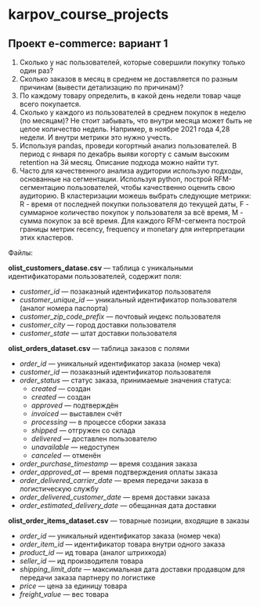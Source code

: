 # karpov_course_projects
## Проект e-commerce: вариант 1

1) Сколько у нас пользователей, которые совершили покупку только один раз?
2) Сколько заказов в месяц в среднем не доставляется по разным причинам (вывести детализацию по причинам)? 
3) По каждому товару определить, в какой день недели товар чаще всего покупается.
4) Сколько у каждого из пользователей в среднем покупок в неделю (по месяцам)? Не стоит забывать, что внутри месяца может быть не целое количество недель. Например, в ноябре 2021 года 4,28 недели. И внутри метрики это нужно учесть. 
5) Используя pandas, проведи когортный анализ пользователей. В период с января по декабрь выяви когорту с самым высоким retention на 3й месяц. Описание подхода можно найти тут. 
6) Часто для качественного анализа аудитории использую подходы, основанные на сегментации. Используя python, построй RFM-сегментацию пользователей, чтобы качественно оценить свою аудиторию. В кластеризации можешь выбрать следующие метрики: R - время от последней покупки пользователя до текущей даты, F - суммарное количество покупок у пользователя за всё время, M - сумма покупок за всё время. Для каждого RFM-сегмента построй границы метрик recency, frequency и monetary для интерпретации этих кластеров. 

Файлы:

**olist_customers_datase.csv** — таблица с уникальными идентификаторами пользователей, содержит поля:

* *customer_id* — позаказный идентификатор пользователя 
* *customer_unique_id* — уникальный идентификатор пользователя (аналог номера паспорта) 
* *customer_zip_code_prefix* — почтовый индекс пользователя 
* *customer_city* — город доставки пользователя 
* *customer_state* — штат доставки пользователя

**olist_orders_dataset.csv** — таблица заказов с полями
* *order_id* — уникальный идентификатор заказа (номер чека) 
* *customer_id* — позаказный идентификатор пользователя 
* *order_status* — статус заказа, принимаемые значения статуса:
  - *created* — создан 
  - *created* — создан 
  - *approved* — подтверждён 
  - *invoiced* — выставлен счёт 
  - *processing* — в процессе сборки заказа 
  - *shipped* — отгружен со склада 
  - *delivered* — доставлен пользователю 
  - *unavailable* — недоступен 
  - *canceled* — отменён
* *order_purchase_timestamp* — время создания заказа 
* *order_approved_at* — время подтверждения оплаты заказа 
* *order_delivered_carrier_date* — время передачи заказа в логистическую службу 
* *order_delivered_customer_date* — время доставки заказа 
* *order_estimated_delivery_date* — обещанная дата доставки

**olist_order_items_dataset.csv** — товарные позиции, входящие в заказы 
* *order_id* — уникальный идентификатор заказа (номер чека) 
* *order_item_id* — идентификатор товара внутри одного заказа 
* *product_id* — ид товара (аналог штрихкода) 
* *seller_id* — ид производителя товара 
* *shipping_limit_date* — максимальная дата доставки продавцом для передачи заказа партнеру по логистике 
* *price* — цена за единицу товара 
* *freight_value* — вес товара
